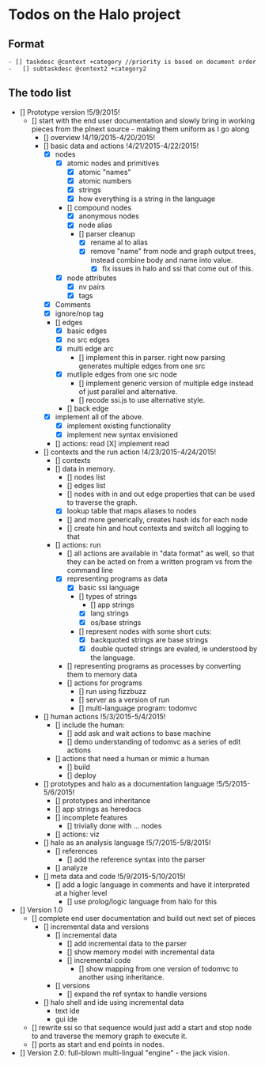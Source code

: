 Todos on the Halo project
==========================

Format
------
	- [] taskdesc @context +category //priority is based on document order
	- 	[] subtaskdesc @context2 +category2

The todo list
-------------

- [] Prototype version !5/9/2015!
	- [] start with the end user documentation and slowly bring in working pieces from the plnext source - making them uniform as I go along
		- [] overview !4/19/2015-4/20/2015!
		- [] basic data and actions !4/21/2015-4/22/2015!
			- [X] nodes
				- [X] atomic nodes and primitives
					- [X] atomic "names"
					- [X] atomic numbers
					- [X] strings
					- [X] how everything is a string in the language
				- [] compound nodes
					- [X] anonymous nodes
					- [X] node alias
					- [] parser cleanup
						- [X] rename al to alias
						- [X] remove "name" from node and graph output trees, instead combine body and name into value.
							- [X] fix issues in halo and ssi that come out of this.
				- [X] node attributes
					- [X] nv pairs
					- [X] tags
			- [X] Comments
			- [X] ignore/nop tag
			- [] edges
				- [X] basic edges
				- [X] no src edges
				- [X] multi edge arc
					- [] implement this in parser. right now parsing generates multiple edges from one src
				- [X] mutliple edges from one src node
					- [] implement generic version of multiple edge instead of just parallel and alternative.
					- [] recode ssi.js to use alternative style.
				- [] back edge
			- [X] implement all of the above.
				- [X] implement existing functionality
				- [X] implement new syntax envisioned
			- [] actions: read
				[X] implement read
		- [] contexts and the run action !4/23/2015-4/24/2015!
			- [] contexts 
			- [] data in memory.
				- [] nodes list
				- [] edges list
				- [] nodes with in and out edge properties that can be used to traverse the graph.
				- [X] lookup table that maps aliases to nodes
				- [] and more generically, creates hash ids for each node
				- [] create hin and hout contexts and switch all logging to that
			- [] actions: run
				- [] all actions are available in "data format" as well, so that they can be acted on from a written program vs from the command line
				- [X] representing programs as data
					- [X] basic ssi language
					- [] types of strings
						- [] app strings
						- [X] lang strings
						- [X] os/base strings
					- [] represent nodes with some short cuts: 
						- [X] backquoted strings are base strings
						- [X] double quoted strings are evaled, ie understood by the language. 
				- [] representing programs as processes by converting them to memory data
				- [] actions for programs
					- [] run using fizzbuzz
					- [] server as a version of run
					- [] multi-language program: todomvc
		- [] human actions !5/3/2015-5/4/2015!
			- [] include the human:
				- [] add ask and wait actions to base machine
				- [] demo understanding of todomvc as a series of edit actions
			- [] actions that need a human or mimic a human
				- [] build
				- [] deploy
		- [] prototypes and halo as a documentation language !5/5/2015-5/6/2015!
			- [] prototypes and inheritance
			- [] app strings as heredocs
			- [] incomplete features
				- [] trivially done with ... nodes
			- [] actions: viz
		- [] halo as an analysis language !5/7/2015-5/8/2015!
			- [] references
				- [] add the reference syntax into the parser
			- [] analyze
		- [] meta data and code !5/9/2015-5/10/2015!
			- [] add a logic language in comments and have it interpreted at a higher level
				- [] use prolog/logic language from halo for this
- [] Version 1.0
	- [] complete end user documentation and build out next set of pieces
		- [] incremental data and versions
			- [] incremental data
				- [] add incremental data to the parser
				- [] show memory model with incremental data
				- [] incremental code
					- [] show mapping from one version of todomvc to another using inheritance.
			- [] versions
				- [] expand the ref syntax to handle versions
		- [] halo shell and ide using incremental data
			- text ide
			- gui ide
	- [] rewrite ssi so that sequence would just add a start and stop node to and traverse the memory graph to execute it.
	- [] ports as start and end points in nodes.
- [] Version 2.0: full-blown multi-lingual "engine" - the jack vision.
